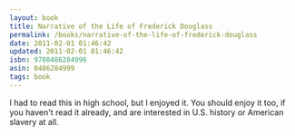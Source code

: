 ```yaml
---
layout: book
title: Narrative of the Life of Frederick Douglass
permalink: /books/narrative-of-the-life-of-frederick-douglass
date: 2011-02-01 01:46:42
updated: 2011-02-01 01:46:42
isbn: 9780486284996
asin: 0486284999
tags: book
---
```

I had to read this in high school, but I enjoyed it. You should enjoy it too,
if you haven't read it already, and are interested in U.S. history or American
slavery at all.
